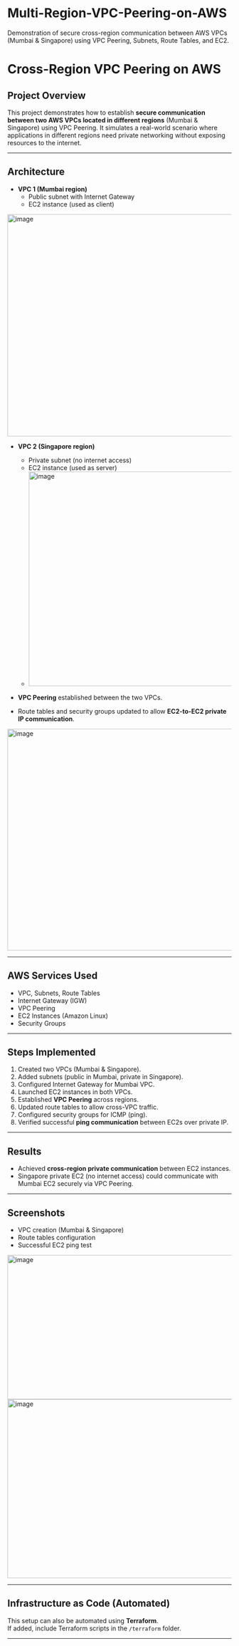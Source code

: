 # Multi-Region-VPC-Peering-on-AWS
Demonstration of secure cross-region communication between AWS VPCs  (Mumbai &amp; Singapore) using VPC Peering, Subnets, Route Tables, and EC2.


# Cross-Region VPC Peering on AWS

##  Project Overview
This project demonstrates how to establish **secure communication between two AWS VPCs located in different regions** (Mumbai & Singapore) using VPC Peering. It simulates a real-world scenario where applications in different regions need private networking without exposing resources to the internet.

---

##  Architecture
- **VPC 1 (Mumbai region)**  
  - Public subnet with Internet Gateway  
  - EC2 instance (used as client)  
<img width="1111" height="499" alt="image" src="https://github.com/user-attachments/assets/213ffe5f-524c-403c-96e3-0f4a298fd2aa" />


- **VPC 2 (Singapore region)**  
  - Private subnet (no internet access)  
  - EC2 instance (used as server)
  - <img width="1116" height="482" alt="image" src="https://github.com/user-attachments/assets/946e525c-1232-4fe7-beac-25e87afbfdeb" />


- **VPC Peering** established between the two VPCs.  
- Route tables and security groups updated to allow **EC2-to-EC2 private IP communication**.  
<img width="1116" height="498" alt="image" src="https://github.com/user-attachments/assets/59f6be23-a41e-4d58-9691-5523e194ecb3" />

---

##  AWS Services Used
- VPC, Subnets, Route Tables  
- Internet Gateway (IGW)  
- VPC Peering  
- EC2 Instances (Amazon Linux)  
- Security Groups  

---

##  Steps Implemented
1. Created two VPCs (Mumbai & Singapore).  
2. Added subnets (public in Mumbai, private in Singapore).  
3. Configured Internet Gateway for Mumbai VPC.  
4. Launched EC2 instances in both VPCs.  
5. Established **VPC Peering** across regions.  
6. Updated route tables to allow cross-VPC traffic.  
7. Configured security groups for ICMP (ping).  
8. Verified successful **ping communication** between EC2s over private IP.  

---

##  Results
- Achieved **cross-region private communication** between EC2 instances.  
- Singapore private EC2 (no internet access) could communicate with Mumbai EC2 securely via VPC Peering.  

---

##  Screenshots
- VPC creation (Mumbai & Singapore)  
- Route tables configuration  
- Successful EC2 ping test  
<img width="1098" height="324" alt="image" src="https://github.com/user-attachments/assets/21c72f4c-0e20-4b83-9f46-d6732ed55331" />
<img width="770" height="402" alt="image" src="https://github.com/user-attachments/assets/858df665-cff0-4b69-a4b3-e9d8f35faf90" />

---

##  Infrastructure as Code (Automated)
This setup can also be automated using **Terraform**.  
If added, include Terraform scripts in the `/terraform` folder.  

---
